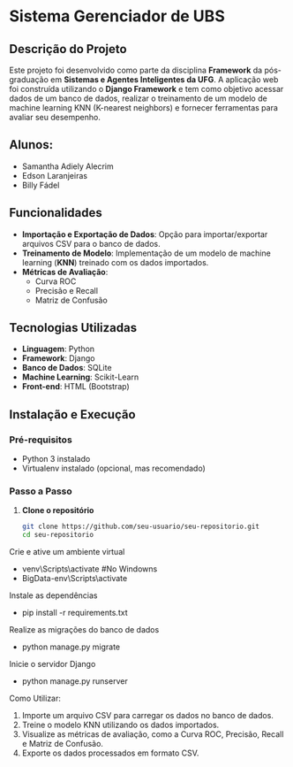 # Sistema Gerenciador de UBS

## Descrição do Projeto
Este projeto foi desenvolvido como parte da disciplina **Framework** da pós-graduação em **Sistemas e Agentes Inteligentes da UFG**. A aplicação web foi construída utilizando o **Django Framework** e tem como objetivo acessar dados de um banco de dados, realizar o treinamento de um modelo de machine learning KNN (K-nearest neighbors) e fornecer ferramentas para avaliar seu desempenho.

## Alunos:
  - Samantha Adiely Alecrim
  - Edson Laranjeiras
  - Billy Fádel
    
## Funcionalidades

- **Importação e Exportação de Dados**: Opção para importar/exportar arquivos CSV para o banco de dados.
- **Treinamento de Modelo**: Implementação de um modelo de machine learning (**KNN**) treinado com os dados importados.
- **Métricas de Avaliação**:
  - Curva ROC
  - Precisão e Recall
  - Matriz de Confusão

## Tecnologias Utilizadas

- **Linguagem**: Python
- **Framework**: Django
- **Banco de Dados**: SQLite
- **Machine Learning**: Scikit-Learn
- **Front-end**: HTML (Bootstrap)

## Instalação e Execução

### Pré-requisitos

- Python 3 instalado
- Virtualenv instalado (opcional, mas recomendado)

### Passo a Passo

1. **Clone o repositório**  
   ```sh
   git clone https://github.com/seu-usuario/seu-repositorio.git
   cd seu-repositorio

Crie e ative um ambiente virtual
- venv\Scripts\activate #No Windowns
- BigData-env\Scripts\activate

Instale as dependências
- pip install -r requirements.txt

Realize as migrações do banco de dados
- python manage.py migrate

Inicie o servidor Django
- python manage.py runserver

Como Utilizar:

1. Importe um arquivo CSV para carregar os dados no banco de dados.
2. Treine o modelo KNN utilizando os dados importados.
3. Visualize as métricas de avaliação, como a Curva ROC, Precisão, Recall e Matriz de Confusão.
4. Exporte os dados processados em formato CSV.